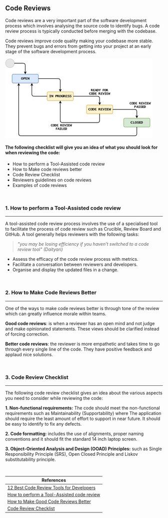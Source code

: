 ## Code Reviews

Code reviews are a very important part of the software development process which involves analysing
the source code to identify bugs. A code review process is typically conducted
before merging with the codebase.

Code reviews improve code quality making your codebase more stable. They prevent bugs and errors
from getting into your project at an early stage of the software development process.

![](Images/codeReviewIntro1.png "code review image")



#### The following checklist will give you an idea of what you should look for when reviewing the code:



+ How to perform a Tool-Assisted code review
+ How to Make code reviews better
+ Code Review Checklist
+ Reviewers guidelines on code reviews
+ Examples of code reviews

&nbsp;


### 1. How to perform a Tool-Assisted code review

---
A tool-assisted code review process involves the use of a specialised tool to facilitate the process of code review such as Crucible, Review Board and GitHub. A tool generally helps reviewers with the following tasks:

> <em> "you may be losing efficiency if you haven’t switched to a code review tool" (Daityari) </em>

+ Assess the efficacy of the code review process with metrics.
+ Facilitate a conversation between reviewers and developers.
+ Organise and display the updated files in a change.

&nbsp;

### 2. How to Make Code Reviews Better

---
One of the ways to make code reviews better is through tone of the review which can greatly influence morale within teams.

**Good code reviews**: is when a reviewer has an open mind and not judge and make opinionated statements. These views should be clarified instead of forcing correction.

**Better code reviews**: the reviewer is more empathetic and takes time to go through every single line of the code. They have positive feedback and applaud nice solutions.

&nbsp;


### 3. Code Review Checklist

---
The following code review checklist gives an idea about the various aspects you need to consider while reviewing the code:

**1. Non-functional requirements:** The code should meet the non-functional requirements such as Maintainability (Supportability) where The application should require the least amount of effort to support in near future. It should be easy to identify to fix any defects.

**2. Code formatting:** includes the use of alignments, proper naming conventions and it should fit the standard 14 inch laptop screen.

**3. Object-Oriented Analysis and Design (OOAD) Principles:** such as Single Responsibility Principle (SRS), Open Closed Principle and Liskov substitutability principle.

&nbsp;

|References |
 |---|
 |[12 Best Code Review Tools for Developers](https://kinsta.com/blog/code-review-tools/)|
 |[How to perform a Tool-Assisted code review](https://stackoverflow.blog/2019/09/30/how-to-make-good-code-reviews-better/)|
 |[How to Make Good Code Reviews Better](https://stackoverflow.blog/2019/09/30/how-to-make-good-code-reviews-better/)|
 |[Code Review Checklist](https://www.evoketechnologies.com/blog/code-review-checklist-perform-effective-code-reviews/)|


